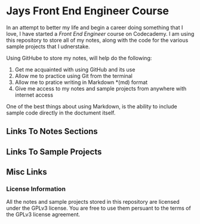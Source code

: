 # Jays Front End Engineer Course
In an attempt to better my life and begin a career doing something that I love, I have started a *Front End Engineer* course on Codecademy.  I am using this repository to store all of my notes, along with the code for the various sample projects that I udnerstake.

Using GitHube to store my notes, will help do the following:

1. Get me acquainted with using GitHub and its use
2. Allow me to practice using Git from the terminal
3. Allow me to pratice writing in Markdown *(md) format
4. Give me access to my notes and sample projects from anywhere with internet access

One of the best things about using Markdown, is the ability to include sample code directly in the doctument itself.

## Links To Notes Sections


## Links To Sample Projects


## Misc Links


### License Information

All the notes and sample projects stored in this repository are licensed under the GPLv3 license. You are free to use them persuant to the terms of the GPLv3 license agreement.
